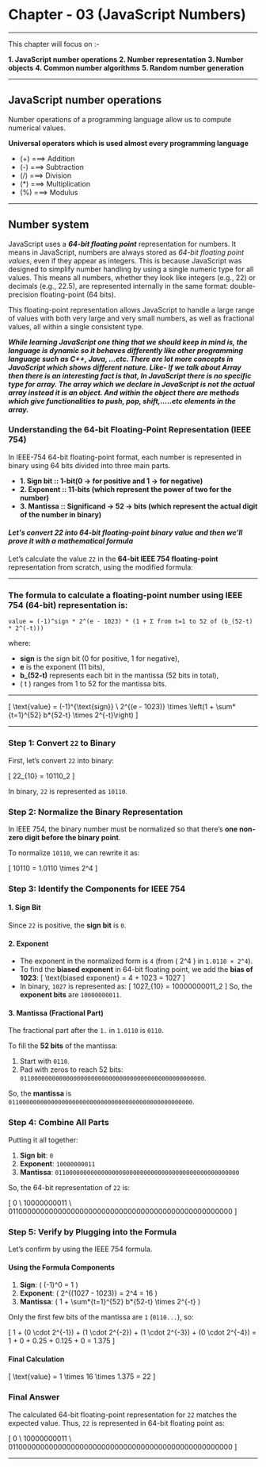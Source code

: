 # Chapter - 03 (JavaScript Numbers)

---

This chapter will focus on :-

**1. JavaScript number operations**
**2. Number representation**
**3. Number objects**
**4. Common number algorithms**
**5. Random number generation**

---

## JavaScript number operations

Number operations of a programming language allow us to compute numerical values.

**Universal operators which is used almost every programming language**

- (+) ===> Addition
- (-) ===> Subtraction
- (/) ===> Division
- (\*) ===> Multiplication
- (%) ===> Modulus

---

## Number system

JavaScript uses a **_64-bit floating point_** representation for numbers. It means in JavaScript, numbers are always stored as _64-bit floating point values_, even if they appear as integers. This is because JavaScript was designed to simplify number handling by using a single numeric type for all values. This means all numbers, whether they look like integers (e.g., 22) or decimals (e.g., 22.5), are represented internally in the same format: double-precision floating-point (64 bits).

This floating-point representation allows JavaScript to handle a large range of values with both very large and very small numbers, as well as fractional values, all within a single consistent type.

**_While learning JavaScript one thing that we should keep in mind is, the language is dynamic so it behaves differently like other programming language such as C++, Java, ...etc. There are lot more concepts in JavaScript which shows different nature. Like- If we talk about Array then there is an interesting fact is that, In JavaScript there is no specific type for array. The array which we declare in JavaScript is not the actual array instead it is an object. And within the object there are methods which give functionalities to push, pop, shift,.....etc elements in the array._**

### **Understanding the 64-bit Floating-Point Representation (IEEE 754)**

In IEEE-754 64-bit floating-point format, each number is represented in binary using 64 bits divided into three main parts.

- **1. Sign bit :: 1-bit(0 -> for positive and 1 -> for negative)**
- **2. Exponent :: 11-bits (which represent the power of two for the number)**
- **3. Mantissa :: Significand -> 52 -> bits (which represent the actual digit of the number in binary)**

#### **_Let's convert 22 into 64-bit floating-point binary value and then we'll prove it with a mathematical formula_**

Let’s calculate the value `22` in the **64-bit IEEE 754 floating-point** representation from scratch, using the modified formula:

---

### The formula to calculate a floating-point number using IEEE 754 (64-bit) representation is:

    value = (-1)^sign * 2^(e - 1023) * (1 + Σ from t=1 to 52 of (b_(52-t) * 2^(-t)))

where:

- **sign** is the sign bit (0 for positive, 1 for negative),
- **e** is the exponent (11 bits),
- **b\_(52-t)** represents each bit in the mantissa (52 bits in total),
- \( t \) ranges from 1 to 52 for the mantissa bits.

---

\[
\text{value} = (-1)^{\text{sign}} \ 2^{(e - 1023)} \times \left(1 + \sum*{t=1}^{52} b*{52-t} \times 2^{-t}\right)
\]

---

### Step 1: Convert `22` to Binary

First, let’s convert `22` into binary:

\[
22\_{10} = 10110_2
\]

In binary, `22` is represented as `10110`.

### Step 2: Normalize the Binary Representation

In IEEE 754, the binary number must be normalized so that there’s **one non-zero digit before the binary point**.

To normalize `10110`, we can rewrite it as:

\[
10110 = 1.0110 \times 2^4
\]

### Step 3: Identify the Components for IEEE 754

#### 1. Sign Bit

Since `22` is positive, the **sign bit** is `0`.

#### 2. Exponent

- The exponent in the normalized form is `4` (from \( 2^4 \) in `1.0110 × 2^4`).
- To find the **biased exponent** in 64-bit floating point, we add the **bias of 1023**:
  \[
  \text{biased exponent} = 4 + 1023 = 1027
  \]
- In binary, `1027` is represented as:
  \[
  1027\_{10} = 10000000011_2
  \]
  So, the **exponent bits** are `10000000011`.

#### 3. Mantissa (Fractional Part)

The fractional part after the `1.` in `1.0110` is `0110`.

To fill the **52 bits** of the mantissa:

1. Start with `0110`.
2. Pad with zeros to reach 52 bits: `0110000000000000000000000000000000000000000000000000`.

So, the **mantissa** is `0110000000000000000000000000000000000000000000000000`.

### Step 4: Combine All Parts

Putting it all together:

1. **Sign bit**: `0`
2. **Exponent**: `10000000011`
3. **Mantissa**: `0110000000000000000000000000000000000000000000000000`

So, the 64-bit representation of `22` is:

\[
0 \ 10000000011 \ 0110000000000000000000000000000000000000000000000000
\]

### Step 5: Verify by Plugging into the Formula

Let’s confirm by using the IEEE 754 formula.

#### Using the Formula Components

1. **Sign**: \( (-1)^0 = 1 \)
2. **Exponent**: \( 2^{(1027 - 1023)} = 2^4 = 16 \)
3. **Mantissa**: \( 1 + \sum*{t=1}^{52} b*{52-t} \times 2^{-t} \)

Only the first few bits of the mantissa are `1` (`0110...`), so:

\[
1 + (0 \cdot 2^{-1}) + (1 \cdot 2^{-2}) + (1 \cdot 2^{-3}) + (0 \cdot 2^{-4}) = 1 + 0 + 0.25 + 0.125 + 0 = 1.375
\]

#### Final Calculation

\[
\text{value} = 1 \times 16 \times 1.375 = 22
\]

### Final Answer

The calculated 64-bit floating-point representation for `22` matches the expected value. Thus, `22` is represented in 64-bit floating point as:

\[
0 \ 10000000011 \ 0110000000000000000000000000000000000000000000000000
\]

---
